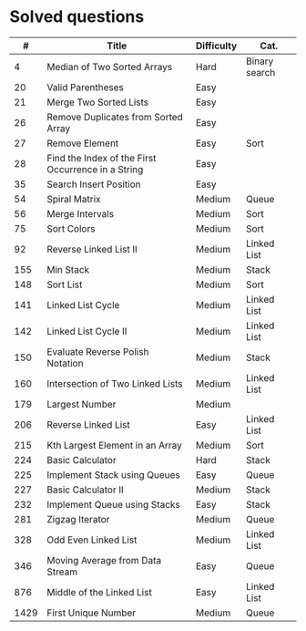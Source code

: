 # Solved questions

| #    | Title                                              | Difficulty | Cat.          |
|------|----------------------------------------------------|------------|---------------|
| 4    | Median of Two Sorted Arrays                        | Hard       | Binary search |
| 20   | Valid Parentheses                                  | Easy       |               |
| 21   | Merge Two Sorted Lists                             | Easy       |               |
| 26   | Remove Duplicates from Sorted Array                | Easy       |               |
| 27   | Remove Element                                     | Easy       | Sort          |
| 28   | Find the Index of the First Occurrence in a String | Easy       |               |
| 35   | Search Insert Position                             | Easy       |               |
| 54   | Spiral Matrix                                      | Medium     | Queue         |
| 56   | Merge Intervals                                    | Medium     | Sort          |
| 75   | Sort Colors                                        | Medium     | Sort          |
| 92   | Reverse Linked List II                             | Medium     | Linked List   |
| 155  | Min Stack                                          | Medium     | Stack         |
| 148  | Sort List                                          | Medium     | Sort          |
| 141  | Linked List Cycle                                  | Medium     | Linked List   |
| 142  | Linked List Cycle II                               | Medium     | Linked List   |
| 150  | Evaluate Reverse Polish Notation                   | Medium     | Stack         |
| 160  | Intersection of Two Linked Lists                   | Medium     | Linked List   |
| 179  | Largest Number                                     | Medium     |               |
| 206  | Reverse Linked List                                | Easy       | Linked List   |
| 215  | Kth Largest Element in an Array                    | Medium     | Sort          |
| 224  | Basic Calculator                                   | Hard       | Stack         |
| 225  | Implement Stack using Queues                       | Easy       | Queue         |
| 227  | Basic Calculator II                                | Medium     | Stack         |
| 232  | Implement Queue using Stacks                       | Easy       | Stack         |
| 281  | Zigzag Iterator                                    | Medium     | Queue         |
| 328  | Odd Even Linked List                               | Medium     | Linked List   |
| 346  | Moving Average from Data Stream                    | Easy       | Queue         |
| 876  | Middle of the Linked List                          | Easy       | Linked List   |
| 1429 | First Unique Number                                | Medium     | Queue         |